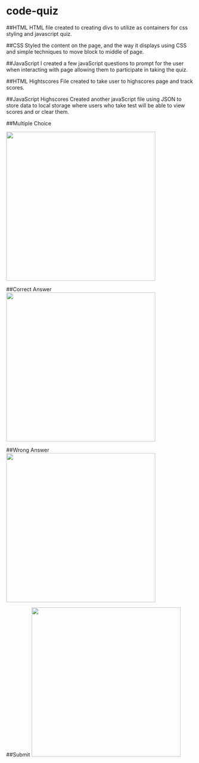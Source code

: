 # code-quiz

##HTML
HTML file created to creating divs to utilize as containers for css styling and javascript quiz.

##CSS 
Styled the content on the page, and the way it displays using CSS and simple techniques to move block to middle of page.

##JavaScript 
I created a few javaScript questions to prompt for the user when interacting with page allowing them to participate in taking the quiz. 

##HTML Hightscores
File created to take user to highscores page and track scores. 

##JavaScript Highscores
Created another javaScript file using JSON to store data to local storage where users who take test will be able to view scores and or clear them. 


##Multiple Choice

<img width="400" src="https://user-images.githubusercontent.com/109103013/234139944-d2329ff7-8ac2-4edd-925c-d30b13e19083.jpg">

##Correct Answer
<img width="400" src="https://user-images.githubusercontent.com/109103013/234142870-265b8568-b546-4beb-bdb8-ef9b5d6329cb.jpeg">

##Wrong Answer
<img width="400" src="https://user-images.githubusercontent.com/109103013/234142946-00fc1d2f-9799-4216-a4b9-cb03362e287c.jpeg">

##Submit
<img width="400" src="https://user-images.githubusercontent.com/109103013/234142978-37717e85-904e-4af7-94f9-03bb9f19a2cf.jpeg">



